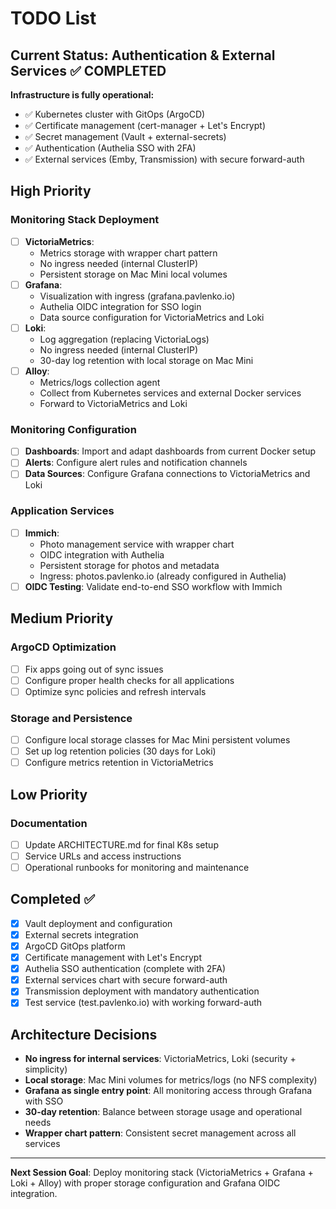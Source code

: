 # TODO List

## Current Status: Authentication & External Services ✅ COMPLETED

**Infrastructure is fully operational:**
- ✅ Kubernetes cluster with GitOps (ArgoCD)
- ✅ Certificate management (cert-manager + Let's Encrypt)
- ✅ Secret management (Vault + external-secrets)
- ✅ Authentication (Authelia SSO with 2FA)
- ✅ External services (Emby, Transmission) with secure forward-auth

## High Priority

### Monitoring Stack Deployment
- [ ] **VictoriaMetrics**: 
  - Metrics storage with wrapper chart pattern
  - No ingress needed (internal ClusterIP)
  - Persistent storage on Mac Mini local volumes
- [ ] **Grafana**: 
  - Visualization with ingress (grafana.pavlenko.io)
  - Authelia OIDC integration for SSO login
  - Data source configuration for VictoriaMetrics and Loki
- [ ] **Loki**: 
  - Log aggregation (replacing VictoriaLogs)
  - No ingress needed (internal ClusterIP)
  - 30-day log retention with local storage on Mac Mini
- [ ] **Alloy**: 
  - Metrics/logs collection agent
  - Collect from Kubernetes services and external Docker services
  - Forward to VictoriaMetrics and Loki

### Monitoring Configuration
- [ ] **Dashboards**: Import and adapt dashboards from current Docker setup
- [ ] **Alerts**: Configure alert rules and notification channels
- [ ] **Data Sources**: Configure Grafana connections to VictoriaMetrics and Loki

### Application Services
- [ ] **Immich**: 
  - Photo management service with wrapper chart
  - OIDC integration with Authelia
  - Persistent storage for photos and metadata
  - Ingress: photos.pavlenko.io (already configured in Authelia)
- [ ] **OIDC Testing**: Validate end-to-end SSO workflow with Immich

## Medium Priority

### ArgoCD Optimization  
- [ ] Fix apps going out of sync issues
- [ ] Configure proper health checks for all applications
- [ ] Optimize sync policies and refresh intervals

### Storage and Persistence
- [ ] Configure local storage classes for Mac Mini persistent volumes
- [ ] Set up log retention policies (30 days for Loki)
- [ ] Configure metrics retention in VictoriaMetrics

## Low Priority

### Documentation
- [ ] Update ARCHITECTURE.md for final K8s setup
- [ ] Service URLs and access instructions  
- [ ] Operational runbooks for monitoring and maintenance

## Completed ✅
- [x] Vault deployment and configuration
- [x] External secrets integration  
- [x] ArgoCD GitOps platform
- [x] Certificate management with Let's Encrypt
- [x] Authelia SSO authentication (complete with 2FA)
- [x] External services chart with secure forward-auth
- [x] Transmission deployment with mandatory authentication
- [x] Test service (test.pavlenko.io) with working forward-auth

## Architecture Decisions
- **No ingress for internal services**: VictoriaMetrics, Loki (security + simplicity)
- **Local storage**: Mac Mini volumes for metrics/logs (no NFS complexity)
- **Grafana as single entry point**: All monitoring access through Grafana with SSO
- **30-day retention**: Balance between storage usage and operational needs
- **Wrapper chart pattern**: Consistent secret management across all services

---

**Next Session Goal**: Deploy monitoring stack (VictoriaMetrics + Grafana + Loki + Alloy) with proper storage configuration and Grafana OIDC integration.